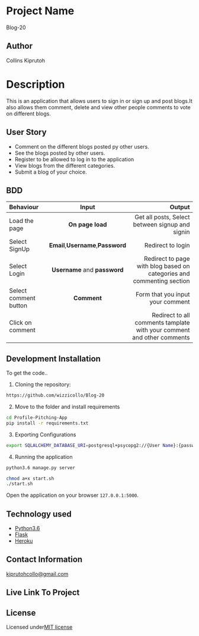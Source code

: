 # Project Name

 Blog-20

## Author

 Collins Kiprutoh

# Description

This is an application that allows users to sign in or sign up and post blogs.It also allows them comment, delete and view other people comments  to vote on different blogs.

## User Story

- Comment on the different blogs posted py other users.
- See the blogs posted by other users.
- Register to be allowed to log in to the application
- View blogs from the different categories.
- Submit a blog of your choice.

## BDD

| Behaviour             |                Input                |                                                                       Output |
| :-------------------- | :---------------------------------: | ---------------------------------------------------------------------------: |
| Load the page         |          **On page load**           |                               Get all posts, Select between signup and signin |
| Select SignUp         | **Email**,**Username**,**Password** |                                                            Redirect to login |
| Select Login          |    **Username** and **password**    | Redirect to page with blog based on categories and commenting section |
| Select comment button |             **Comment**             |                                             Form that you input your comment |
| Click on comment       |                                     |       Redirect to all comments tamplate with your comment and other comments |

## Development Installation

To get the code..

1. Cloning the repository:

```bash
https://github.com/wizzicollo/Blog-20
```

2. Move to the folder and install requirements

```bash
cd Profile-Pitching-App
pip install -r requirements.txt
```

3. Exporting Configurations

```bash
export SQLALCHEMY_DATABASE_URI=postgresql+psycopg2://{User Name}:{password}@localhost/{database name}
```

4. Running the application

```bash
python3.6 manage.py server

chmod a+x start.sh
./start.sh
```

Open the application on your browser `127.0.0.1:5000`.

## Technology used

- [Python3.6](https://www.python.org/)
- [Flask](http://flask.pocoo.org/)
- [Heroku](https://heroku.com)

## Contact Information

kiprutohcollo@gmail.com

## Live Link To Project




## License
 
 Licensed under[MIT license](license)


